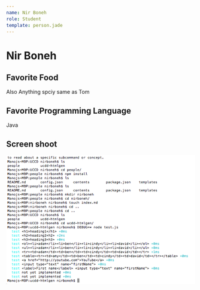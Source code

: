 ```yaml
---
name: Nir Boneh
role: Student
template: person.jade
---
```


Nir Boneh
=======

## Favorite Food

Also Anything spciy same as Tom

## Favorite Programming Language

Java 

## Screen shoot

![screen](screenshot.png)